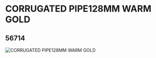 # CORRUGATED PIPE128MM WARM GOLD
## 56714
![CORRUGATED PIPE128MM WARM GOLD](https://lc-www-live-s.legocdn.com/media/bricks/5/2/4297020.jpg)